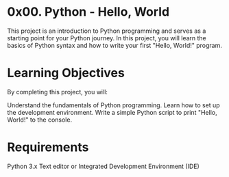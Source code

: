 # 0x00. Python - Hello, World
This project is an introduction to Python programming and serves as a starting point for your Python journey. In this project, you will learn the basics of Python syntax and how to write your first "Hello, World!" program.

# Learning Objectives
By completing this project, you will:

Understand the fundamentals of Python programming.
Learn how to set up the development environment.
Write a simple Python script to print "Hello, World!" to the console.
# Requirements
Python 3.x
Text editor or Integrated Development Environment (IDE)